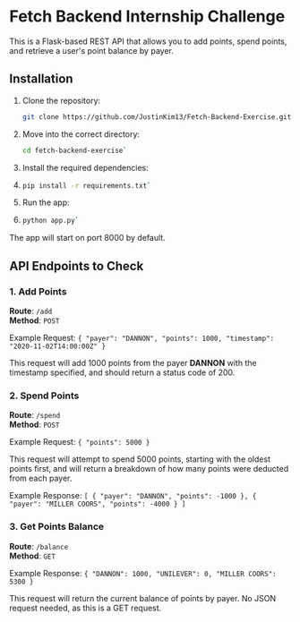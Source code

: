 # Fetch Backend Internship Challenge

This is a Flask-based REST API that allows you to add points, spend points, and retrieve a user's point balance by payer.

## Installation

1. Clone the repository:
   ```bash
   git clone https://github.com/JustinKim13/Fetch-Backend-Exercise.git`
   ```
3. Move into the correct directory:
   ```bash
   cd fetch-backend-exercise`
   ```
5. Install the required dependencies:
6. ```bash
   pip install -r requirements.txt`
   ```
7. Run the app:
8. ```bash
   python app.py`
   ```

The app will start on port 8000 by default.

## API Endpoints to Check

### 1. Add Points
**Route**: `/add`  
**Method**: `POST`

Example Request:
`{
    "payer": "DANNON",
    "points": 1000,
    "timestamp": "2020-11-02T14:00:00Z"
}`

This request will add 1000 points from the payer **DANNON** with the timestamp specified, and should return a status code of 200.

### 2. Spend Points
**Route**: `/spend`  
**Method**: `POST`

Example Request:
`{
    "points": 5000
}`

This request will attempt to spend 5000 points, starting with the oldest points first, and will return a breakdown of how many points were deducted from each payer.

Example Response:
`[
    { "payer": "DANNON", "points": -1000 },
    { "payer": "MILLER COORS", "points": -4000 }
]`

### 3. Get Points Balance
**Route**: `/balance`  
**Method**: `GET`

Example Response:
`{
    "DANNON": 1000,
    "UNILEVER": 0,
    "MILLER COORS": 5300
}`

This request will return the current balance of points by payer. No JSON request needed, as this is a GET request.

